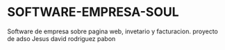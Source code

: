 # SOFTWARE-EMPRESA-SOUL
Software de empresa sobre pagina web, invetario y facturacion. proyecto de adso Jesus david rodriguez pabon
